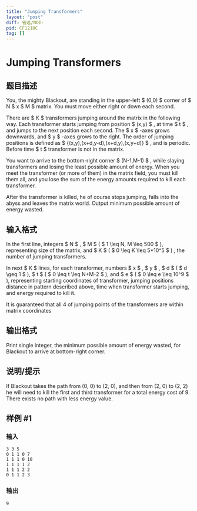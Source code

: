 ```yaml
---
title: "Jumping Transformers"
layout: "post"
diff: 省选/NOI-
pid: CF1218C
tag: []
---
```


# Jumping Transformers

## 题目描述

You, the mighty Blackout, are standing in the upper-left $ (0,0) $ corner of $ N $ x $ M $ matrix. You must move either right or down each second.

There are $ K $ transformers jumping around the matrix in the following way. Each transformer starts jumping from position $ (x,y) $ , at time $ t $ , and jumps to the next position each second. The $ x $ -axes grows downwards, and $ y $ -axes grows to the right. The order of jumping positions is defined as $ {(x,y),(x+d,y-d),(x+d,y),(x,y+d)} $ , and is periodic. Before time $ t $ transformer is not in the matrix.

You want to arrive to the bottom-right corner $ (N-1,M-1) $ , while slaying transformers and losing the least possible amount of energy. When you meet the transformer (or more of them) in the matrix field, you must kill them all, and you lose the sum of the energy amounts required to kill each transformer.

After the transformer is killed, he of course stops jumping, falls into the abyss and leaves the matrix world. Output minimum possible amount of energy wasted.

## 输入格式

In the first line, integers $ N $ , $ M $ ( $ 1 \leq N, M \leq 500 $ ), representing size of the matrix, and $ K $ ( $ 0 \leq K \leq 5*10^5 $ ) , the number of jumping transformers.

In next $ K $ lines, for each transformer, numbers $ x $ , $ y $ , $ d $ ( $ d \geq 1 $ ), $ t $ ( $ 0 \leq t \leq N+M-2 $ ), and $ e $ ( $ 0 \leq e \leq 10^9 $ ), representing starting coordinates of transformer, jumping positions distance in pattern described above, time when transformer starts jumping, and energy required to kill it.

It is guaranteed that all 4 of jumping points of the transformers are within matrix coordinates

## 输出格式

Print single integer, the minimum possible amount of energy wasted, for Blackout to arrive at bottom-right corner.

## 说明/提示

If Blackout takes the path from (0, 0) to (2, 0), and then from (2, 0) to (2, 2) he will need to kill the first and third transformer for a total energy cost of 9. There exists no path with less energy value.

## 样例 #1

### 输入

```
3 3 5
0 1 1 0 7
1 1 1 0 10
1 1 1 1 2
1 1 1 2 2
0 1 1 2 3

```

### 输出

```
9
```

